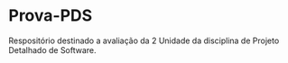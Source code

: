 # Prova-PDS
Respositório destinado a avaliação da 2 Unidade da disciplina de Projeto Detalhado de Software. 
